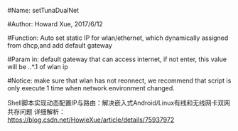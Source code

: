 #Name: setTunaDualNet

#Author: Howard Xue, 2017/6/12

#Function: Auto set static IP for wlan/ethernet, which dynamically assigned from dhcp,and add default gateway

#Param in: default gateway that can access internet, if not enter, this value will be *.*.*.1 of wlan ip 

#Notice: make sure that wlan has not reonnect, we recommend that script is only execute 1 time when network environment changed.



Shell脚本实现动态配置IP与路由：解决嵌入式Android/Linux有线和无线网卡双网共存问题
详细解析：https://blog.csdn.net/HowieXue/article/details/75937972 
